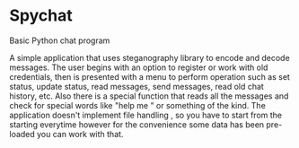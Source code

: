 # Spychat
 Basic Python chat program

A simple application that uses steganography library to encode and decode messages. The user begins with an option to register or work with old credentials, then is presented with a menu to perform operation such as set status, update status, read messages, send messages, read old chat history, etc. Also there is a special function that reads all the messages and check for special words like "help me " or something of the kind. The application doesn't implement file handling , so you have to start from the starting everytime however for the convenience some data has been pre-loaded you can work with that.